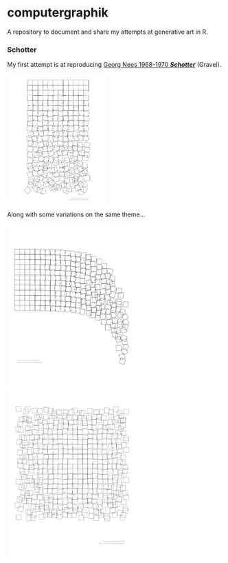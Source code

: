 
<!-- README.md is generated from README.Rmd. Please edit that file -->

# computergraphik

A repository to document and share my attempts at generative art in R.

### Schotter

My first attempt is at reproducing [Georg Nees 1968-1970
***Schotter***](https://collections.vam.ac.uk/item/O221321/schotter-print-nees-georg/)
(Gravel).

<img src="gravel/original/out/gravel.png" height="300"/>

Along with some variations on the same theme…

<img src="gravel/variations/out/gravel-a.png" width="300"/>
<img src="gravel/variations/out/gravel-b.png" width="300"/>
